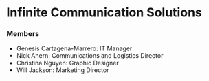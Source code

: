 # Infinite Communication Solutions

### Members
  * Genesis Cartagena-Marrero: IT Manager
  * Nick Ahern: Communications and Logistics Director
  * Christina Nguyen: Graphic Designer
  * Will Jackson: Marketing Director
